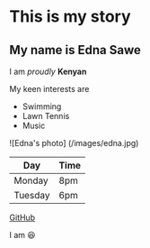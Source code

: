# This is my story

## My name is Edna Sawe

I am *proudly* **Kenyan**

My keen interests are
* Swimming
* Lawn Tennis
* Music

![Edna's photo] (/images/edna.jpg)

Day     |  Time
--------|---------
Monday  | 8pm
Tuesday | 6pm

[GitHub](http://github.com/edna198)

I am :laughing:
